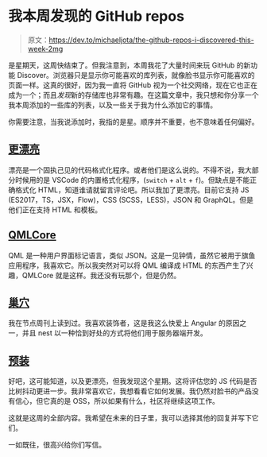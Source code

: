 # 我本周发现的 GitHub repos

> 原文：<https://dev.to/michaeljota/the-github-repos-i-discovered-this-week-2mg>

是星期天，这周快结束了。但我注意到，本周我花了大量时间来玩 GitHub 的新功能 Discover。浏览器只是显示你可能喜欢的库列表，就像脸书显示你可能喜欢的页面一样。这真的很好，因为我一直将 GitHub 视为一个社交网络，现在它也正在成为一个；而且*发现*新的存储库也非常有趣。在这篇文章中，我只想和你分享一个我本周添加的一些库的列表，以及一些关于我为什么添加它的事情。

你需要注意，当我说添加时，我指的是星。顺序并不重要，也不意味着任何偏好。

## [更漂亮](https://github.com/prettier/prettier)

漂亮是一个固执己见的代码格式化程序。或者他们是这么说的。不得不说，我大部分时候用的是 VSCode 的内置格式化程序，(`switch` + `alt` + `f`)。但缺点是不能正确格式化 HTML，知道谁请就留言评论吧。所以我加了更漂亮。目前它支持 JS (ES2017，TS，JSX，Flow)，CSS (SCSS，LESS)，JSON 和 GraphQL。但是他们正在支持 HTML 和模板。

## [QMLCore](https://github.com/pureqml/qmlcore)

QML 是一种用户界面标记语言，类似 JSON。这是一见钟情，虽然它被用于旗鱼应用程序，我喜欢它。所以我突然对可以将 QML 编译成 HTML 的东西产生了兴趣，QMLCore 就是这样。我还没有玩那个，但是仍然。

## [巢穴](https://github.com/nestjs/nest)

我在节点周刊上读到过。我喜欢装饰者，这是我这么快爱上 Angular 的原因之一，并且 nest 以一种恰到好处的方式将他们用于服务器端开发。

## [预装](https://github.com/facebook/prepack)

好吧，这可能知道，以及更漂亮，但我发现这个星期。这将评估您的 JS 代码是否比树抖动更进一步。我非常喜欢它，我想看看它如何发展。我仍然对脸书的产品没有信心，但它真的是 OSS，所以如果有什么，社区将继续这项工作。

这就是这周的全部内容。我希望在未来的日子里，我可以选择其他的回复并写下它们。

一如既往，很高兴给你们写信。